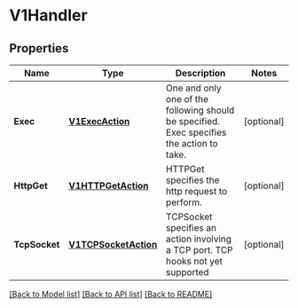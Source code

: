 # V1Handler

## Properties
Name | Type | Description | Notes
------------ | ------------- | ------------- | -------------
**Exec** | [**V1ExecAction**](V1ExecAction.md) | One and only one of the following should be specified. Exec specifies the action to take. | [optional] 
**HttpGet** | [**V1HTTPGetAction**](V1HTTPGetAction.md) | HTTPGet specifies the http request to perform. | [optional] 
**TcpSocket** | [**V1TCPSocketAction**](V1TCPSocketAction.md) | TCPSocket specifies an action involving a TCP port. TCP hooks not yet supported | [optional] 

[[Back to Model list]](../README.md#documentation-for-models) [[Back to API list]](../README.md#documentation-for-api-endpoints) [[Back to README]](../README.md)


